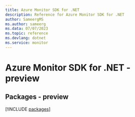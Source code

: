 ```yaml
---
title: Azure Monitor SDK for .NET
description: Reference for Azure Monitor SDK for .NET
author: SameergMS
ms.author: sameerg
ms.data: 07/07/2023
ms.topic: reference
ms.devlang: dotnet
ms.service: monitor
---
```

# Azure Monitor SDK for .NET - preview
## Packages - preview
[!INCLUDE [packages](monitor-index.md)]